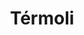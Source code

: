 ---
title: Térmoli
date: 
draft: false

# descripcion
description : Argolla de plata con cubic  Se puede usar tanto con los cubic hacia el frente como con la parte posterior lisa y calada hacia el frente. Dos aros en uno!

materials: Plata 925

color: Plateado

dimensions: 1,8 diam 0,3 ancho

code: 01-11-0354

type: "Aros"

categories: []

price: $5.080,00

price_eftvo: $4.320,00

# Images
# first image will be shown in the product page
images:
  # - image: "images/path_to_image"
  # La ubicacion de las imagenes es imagenes/Aros/Aros.Argollas/01-11-0354-termoli
  - image: "./images/aros/argollas/01-11-0354-argolla-completa-una-linea-con-cubic_a.JPG"
  - image: "./images/aros/argollas/01-11-0354-argolla-completa-una-linea-con-cubic_b.JPG"
---